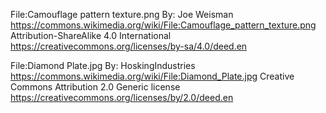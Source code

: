 File:Camouflage pattern texture.png
By: Joe Weisman
https://commons.wikimedia.org/wiki/File:Camouflage_pattern_texture.png
Attribution-ShareAlike 4.0 International
https://creativecommons.org/licenses/by-sa/4.0/deed.en


File:Diamond Plate.jpg
By: HoskingIndustries
https://commons.wikimedia.org/wiki/File:Diamond_Plate.jpg
Creative Commons Attribution 2.0 Generic license
https://creativecommons.org/licenses/by/2.0/deed.en